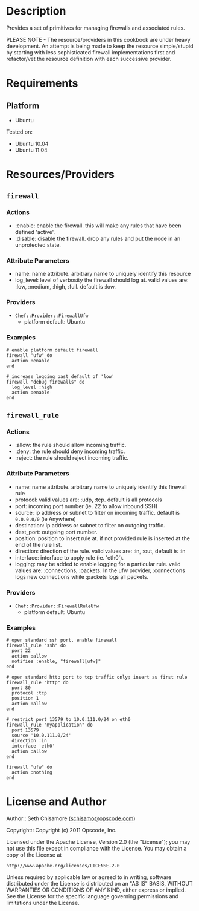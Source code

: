 Description
===========

Provides a set of primitives for managing firewalls and associated rules.

PLEASE NOTE - The resource/providers in this cookbook are under heavy development.
An attempt is being made to keep the resource simple/stupid by starting with less
sophisticated firewall implementations first and refactor/vet the resource definition
with each successive provider.

Requirements
============

Platform
--------

* Ubuntu

Tested on:

* Ubuntu 10.04
* Ubuntu 11.04

Resources/Providers
===================

`firewall`
----------

### Actions

- :enable: enable the firewall.  this will make any rules that have been defined 'active'.
- :disable: disable the firewall. drop any rules and put the node in an unprotected state.

### Attribute Parameters

- name: name attribute. arbitrary name to uniquely identify this resource
- log_level: level of verbosity the firewall should log at. valid values are: :low, :medium, :high, :full. default is :low.

### Providers

- `Chef::Provider::FirewallUfw`
    - platform default: Ubuntu

### Examples

    # enable platform default firewall
    firewall "ufw" do
      action :enable
    end

    # increase logging past default of 'low'
    firewall "debug firewalls" do
      log_level :high
      action :enable
    end

`firewall_rule`
---------------

### Actions

- :allow: the rule should allow incoming traffic.
- :deny: the rule should deny incoming traffic.
- :reject: the rule should reject incoming traffic.

### Attribute Parameters

- name: name attribute. arbitrary name to uniquely identify this firewall rule
- protocol: valid values are: :udp, :tcp. default is all protocols
- port: incoming port number (ie. 22 to allow inbound SSH)
- source: ip address or subnet to filter on incoming traffic. default is `0.0.0.0/0` (ie Anywhere)
- destination: ip address or subnet to filter on outgoing traffic.
- dest_port: outgoing port number.
- position: position to insert rule at. if not provided rule is inserted at the end of the rule list.
- direction: direction of the rule. valid values are: :in, :out, default is :in
- interface: interface to apply rule (ie. 'eth0').
- logging: may be added to enable logging for a particular rule. valid values are: :connections, :packets. In the ufw provider, :connections logs new connections while :packets logs all packets.

### Providers

- `Chef::Provider::FirewallRuleUfw`
    - platform default: Ubuntu

### Examples

    # open standard ssh port, enable firewall
    firewall_rule "ssh" do
      port 22
      action :allow
      notifies :enable, "firewall[ufw]"
    end

    # open standard http port to tcp traffic only; insert as first rule
    firewall_rule "http" do
      port 80
      protocol :tcp
      position 1
      action :allow
    end

    # restrict port 13579 to 10.0.111.0/24 on eth0
    firewall_rule "myapplication" do
      port 13579
      source '10.0.111.0/24'
      direction :in
      interface 'eth0'
      action :allow
    end

    firewall "ufw" do
      action :nothing
    end

License and Author
==================

Author:: Seth Chisamore (<schisamo@opscode.com>)

Copyright:: Copyright (c) 2011 Opscode, Inc.

Licensed under the Apache License, Version 2.0 (the "License");
you may not use this file except in compliance with the License.
You may obtain a copy of the License at

    http://www.apache.org/licenses/LICENSE-2.0

Unless required by applicable law or agreed to in writing, software
distributed under the License is distributed on an "AS IS" BASIS,
WITHOUT WARRANTIES OR CONDITIONS OF ANY KIND, either express or implied.
See the License for the specific language governing permissions and
limitations under the License.
